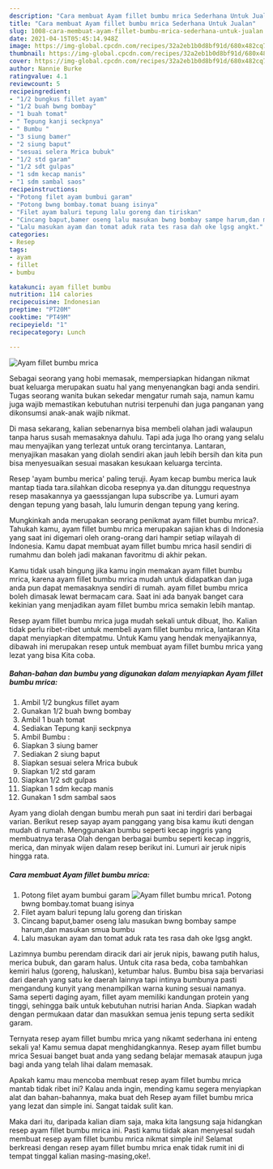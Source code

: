 ```yaml
---
description: "Cara membuat Ayam fillet bumbu mrica Sederhana Untuk Jualan"
title: "Cara membuat Ayam fillet bumbu mrica Sederhana Untuk Jualan"
slug: 1008-cara-membuat-ayam-fillet-bumbu-mrica-sederhana-untuk-jualan
date: 2021-04-15T05:45:14.948Z
image: https://img-global.cpcdn.com/recipes/32a2eb1b0d8bf91d/680x482cq70/ayam-fillet-bumbu-mrica-foto-resep-utama.jpg
thumbnail: https://img-global.cpcdn.com/recipes/32a2eb1b0d8bf91d/680x482cq70/ayam-fillet-bumbu-mrica-foto-resep-utama.jpg
cover: https://img-global.cpcdn.com/recipes/32a2eb1b0d8bf91d/680x482cq70/ayam-fillet-bumbu-mrica-foto-resep-utama.jpg
author: Nannie Burke
ratingvalue: 4.1
reviewcount: 5
recipeingredient:
- "1/2 bungkus fillet ayam"
- "1/2 buah bwng bombay"
- "1 buah tomat"
- " Tepung kanji seckpnya"
- " Bumbu "
- "3 siung bamer"
- "2 siung baput"
- "sesuai selera Mrica bubuk"
- "1/2 std garam"
- "1/2 sdt gulpas"
- "1 sdm kecap manis"
- "1 sdm sambal saos"
recipeinstructions:
- "Potong filet ayam bumbui garam"
- "Potong bwng bombay.tomat buang isinya"
- "Filet ayam baluri tepung lalu goreng dan tiriskan"
- "Cincang baput,bamer oseng lalu masukan bwng bombay sampe harum,dan masukan smua bumbu"
- "Lalu masukan ayam dan tomat aduk rata tes rasa dah oke lgsg angkt."
categories:
- Resep
tags:
- ayam
- fillet
- bumbu

katakunci: ayam fillet bumbu 
nutrition: 114 calories
recipecuisine: Indonesian
preptime: "PT20M"
cooktime: "PT49M"
recipeyield: "1"
recipecategory: Lunch

---
```



![Ayam fillet bumbu mrica](https://img-global.cpcdn.com/recipes/32a2eb1b0d8bf91d/680x482cq70/ayam-fillet-bumbu-mrica-foto-resep-utama.jpg)

Sebagai seorang yang hobi memasak, mempersiapkan hidangan nikmat buat keluarga merupakan suatu hal yang menyenangkan bagi anda sendiri. Tugas seorang  wanita bukan sekedar mengatur rumah saja, namun kamu juga wajib memastikan kebutuhan nutrisi terpenuhi dan juga panganan yang dikonsumsi anak-anak wajib nikmat.

Di masa  sekarang, kalian sebenarnya bisa membeli olahan jadi walaupun tanpa harus susah memasaknya dahulu. Tapi ada juga lho orang yang selalu mau menyajikan yang terlezat untuk orang tercintanya. Lantaran, menyajikan masakan yang diolah sendiri akan jauh lebih bersih dan kita pun bisa menyesuaikan sesuai masakan kesukaan keluarga tercinta. 

Resep &#39;ayam bumbu merica&#39; paling teruji. Ayam kecap bumbu merica lauk mantap tiada tara.silahkan dicoba resepnya ya.dan ditunggu requestnya resep masakannya ya gaesssjangan lupa subscribe ya. Lumuri ayam dengan tepung yang basah, lalu lumurin dengan tepung yang kering.

Mungkinkah anda merupakan seorang penikmat ayam fillet bumbu mrica?. Tahukah kamu, ayam fillet bumbu mrica merupakan sajian khas di Indonesia yang saat ini digemari oleh orang-orang dari hampir setiap wilayah di Indonesia. Kamu dapat membuat ayam fillet bumbu mrica hasil sendiri di rumahmu dan boleh jadi makanan favoritmu di akhir pekan.

Kamu tidak usah bingung jika kamu ingin memakan ayam fillet bumbu mrica, karena ayam fillet bumbu mrica mudah untuk didapatkan dan juga anda pun dapat memasaknya sendiri di rumah. ayam fillet bumbu mrica boleh dimasak lewat bermacam cara. Saat ini ada banyak banget cara kekinian yang menjadikan ayam fillet bumbu mrica semakin lebih mantap.

Resep ayam fillet bumbu mrica juga mudah sekali untuk dibuat, lho. Kalian tidak perlu ribet-ribet untuk membeli ayam fillet bumbu mrica, lantaran Kita dapat menyiapkan ditempatmu. Untuk Kamu yang hendak menyajikannya, dibawah ini merupakan resep untuk membuat ayam fillet bumbu mrica yang lezat yang bisa Kita coba.

<!--inarticleads1-->

##### Bahan-bahan dan bumbu yang digunakan dalam menyiapkan Ayam fillet bumbu mrica:

1. Ambil 1/2 bungkus fillet ayam
1. Gunakan 1/2 buah bwng bombay
1. Ambil 1 buah tomat
1. Sediakan  Tepung kanji seckpnya
1. Ambil  Bumbu :
1. Siapkan 3 siung bamer
1. Sediakan 2 siung baput
1. Siapkan sesuai selera Mrica bubuk
1. Siapkan 1/2 std garam
1. Siapkan 1/2 sdt gulpas
1. Siapkan 1 sdm kecap manis
1. Gunakan 1 sdm sambal saos


Ayam yang diolah dengan bumbu merah pun saat ini terdiri dari berbagai varian. Berikut resep sayap ayam panggang yang bisa kamu ikuti dengan mudah di rumah. Menggunakan bumbu seperti kecap inggris yang membuatnya terasa Olah dengan berbagai bumbu seperti kecap inggris, merica, dan minyak wijen dalam resep berikut ini. Lumuri air jeruk nipis hingga rata. 

<!--inarticleads2-->

##### Cara membuat Ayam fillet bumbu mrica:

1. Potong filet ayam bumbui garam
<img src="https://img-global.cpcdn.com/steps/fc216f22ee3236ec/160x128cq70/ayam-fillet-bumbu-mrica-langkah-memasak-1-foto.jpg" alt="Ayam fillet bumbu mrica">1. Potong bwng bombay.tomat buang isinya
1. Filet ayam baluri tepung lalu goreng dan tiriskan
1. Cincang baput,bamer oseng lalu masukan bwng bombay sampe harum,dan masukan smua bumbu
1. Lalu masukan ayam dan tomat aduk rata tes rasa dah oke lgsg angkt.


Lazimnya bumbu perendam diracik dari air jeruk nipis, bawang putih halus, merica bubuk, dan garam halus. Untuk cita rasa beda, coba tambahkan kemiri halus (goreng, haluskan), ketumbar halus. Bumbu bisa saja bervariasi dari daerah yang satu ke daerah lainnya tapi intinya bumbunya pasti mengandung kunyit yang menampilkan warna kuning sesuai namanya. Sama seperti daging ayam, fillet ayam memiliki kandungan protein yang tinggi, sehingga baik untuk kebutuhan nutrisi harian Anda. Siapkan wadah dengan permukaan datar dan masukkan semua jenis tepung serta sedikit garam. 

Ternyata resep ayam fillet bumbu mrica yang nikamt sederhana ini enteng sekali ya! Kamu semua dapat menghidangkannya. Resep ayam fillet bumbu mrica Sesuai banget buat anda yang sedang belajar memasak ataupun juga bagi anda yang telah lihai dalam memasak.

Apakah kamu mau mencoba membuat resep ayam fillet bumbu mrica mantab tidak ribet ini? Kalau anda ingin, mending kamu segera menyiapkan alat dan bahan-bahannya, maka buat deh Resep ayam fillet bumbu mrica yang lezat dan simple ini. Sangat taidak sulit kan. 

Maka dari itu, daripada kalian diam saja, maka kita langsung saja hidangkan resep ayam fillet bumbu mrica ini. Pasti kamu tiidak akan menyesal sudah membuat resep ayam fillet bumbu mrica nikmat simple ini! Selamat berkreasi dengan resep ayam fillet bumbu mrica enak tidak rumit ini di tempat tinggal kalian masing-masing,oke!.

